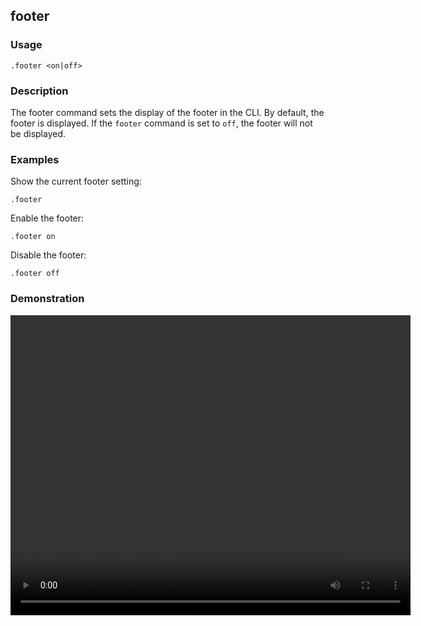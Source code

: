 ## footer

### Usage

```text
.footer <on|off>
```

### Description

The footer command sets the display of the footer in the CLI. By default, the footer is displayed. If the `footer`
command is set to `off`, the footer will not be displayed.

### Examples

Show the current footer setting:

```text
.footer
```

Enable the footer:

```text
.footer on
```

Disable the footer:

```text
.footer off
```

### Demonstration

<video width="640" height="480" controls>
  <source src="./demo.webm" type="video/webm">
  Your browser does not support the video tag.
</video>
